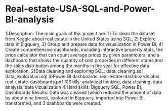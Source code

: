 # Real-estate-USA-SQL-and-Power-BI-analysis
1)Description: The main goals of this project are:
              1) To clean the dataset from Kaggle about real estate in the United States using SQL,
              2) Explore data in Bigquery,
              3) Group and prepare data for visualization in Power BI,
              4) Create comprehensive dashboards, including interactive property stats, the price calculator that can count average prices by given parameters, and a dashboard that shows the quantity of sold properties in different states and the sales distribution among the months in the year for effective data exploration.
2)Data cleaning and exploring SQL: data_cleaning.sql data_exploration.sql
3)Power BI dashboards: real-estate-dashboards.pbix real-estate-dashboards.pdf
3)Skills: analytical thinking, data cleaning, data analysis, data vizualization
4)Hard skills: Bigquery SQL, Power BI, Dashboards
Results: Data was cleaned (which reduced the amount of data by about nine times), explored in Bigquery, imported into Power BI, transformed, and 3 dashboards were created.
